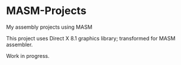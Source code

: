 # MASM-Projects
My assembly projects using MASM

This project uses Direct X 8.1 graphics library; transformed for MASM assembler.

Work in progress.
